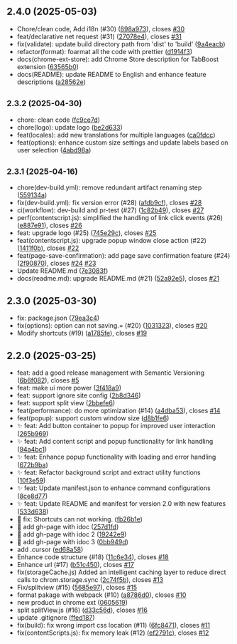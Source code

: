## 2.4.0 (2025-05-03)

* Chore/clean code, Add i18n (#30) ([898a973](https://github.com/samzong/chrome-tabboost/commit/898a973)), closes [#30](https://github.com/samzong/chrome-tabboost/issues/30)
* feat/declarative net request (#31) ([27078e4](https://github.com/samzong/chrome-tabboost/commit/27078e4)), closes [#31](https://github.com/samzong/chrome-tabboost/issues/31)
* fix(validate): update build directory path from 'dist' to 'build' ([9a4eacb](https://github.com/samzong/chrome-tabboost/commit/9a4eacb))
* refactor(format): foarmat all the code with prettier ([d1914f3](https://github.com/samzong/chrome-tabboost/commit/d1914f3))
* docs(chrome-ext-store): add Chrome Store description for TabBoost extension ([63565b0](https://github.com/samzong/chrome-tabboost/commit/63565b0))
* docs(README): update README to English and enhance feature descriptions ([a28562e](https://github.com/samzong/chrome-tabboost/commit/a28562e))



## <small>2.3.2 (2025-04-30)</small>

- chore: clean code ([fc9ce7d](https://github.com/samzong/chrome-tabboost/commit/fc9ce7d))
- chore(logo): update logo ([be2d633](https://github.com/samzong/chrome-tabboost/commit/be2d633))
- feat(locales): add new translations for multiple languages ([ca0fdcc](https://github.com/samzong/chrome-tabboost/commit/ca0fdcc))
- feat(options): enhance custom size settings and update labels based on user selection ([4abd98a](https://github.com/samzong/chrome-tabboost/commit/4abd98a))

## <small>2.3.1 (2025-04-16)</small>

- chore(dev-build.yml): remove redundant artifact renaming step ([559134a](https://github.com/samzong/chrome-tabboost/commit/559134a))
- fix(dev-build.yml): fix version error (#28) ([afdb9cf](https://github.com/samzong/chrome-tabboost/commit/afdb9cf)), closes [#28](https://github.com/samzong/chrome-tabboost/issues/28)
- ci(workflow): dev-build and pr-test (#27) ([1c82b49](https://github.com/samzong/chrome-tabboost/commit/1c82b49)), closes [#27](https://github.com/samzong/chrome-tabboost/issues/27)
- perf(contentscript.js): simplified the handling of link click events (#26) ([e887e91](https://github.com/samzong/chrome-tabboost/commit/e887e91)), closes [#26](https://github.com/samzong/chrome-tabboost/issues/26)
- feat: upgrade logo (#25) ([745e29c](https://github.com/samzong/chrome-tabboost/commit/745e29c)), closes [#25](https://github.com/samzong/chrome-tabboost/issues/25)
- feat(contentscript.js): upgrade popup window close action (#22) ([1411f0b](https://github.com/samzong/chrome-tabboost/commit/1411f0b)), closes [#22](https://github.com/samzong/chrome-tabboost/issues/22)
- feat(page-save-confirmation): add page save confirmation feature (#24) ([2f90870](https://github.com/samzong/chrome-tabboost/commit/2f90870)), closes [#24](https://github.com/samzong/chrome-tabboost/issues/24) [#23](https://github.com/samzong/chrome-tabboost/issues/23)
- Update README.md ([7e3083f](https://github.com/samzong/chrome-tabboost/commit/7e3083f))
- docs(readme.md): upgrade README.md (#21) ([52a92e5](https://github.com/samzong/chrome-tabboost/commit/52a92e5)), closes [#21](https://github.com/samzong/chrome-tabboost/issues/21)

## 2.3.0 (2025-03-30)

- fix: package.json ([79ea3c4](https://github.com/samzong/chrome-tabboost/commit/79ea3c4))
- fix(options): option can not saving.= (#20) ([1031323](https://github.com/samzong/chrome-tabboost/commit/1031323)), closes [#20](https://github.com/samzong/chrome-tabboost/issues/20)
- Modify shortcuts (#19) ([a1785fe](https://github.com/samzong/chrome-tabboost/commit/a1785fe)), closes [#19](https://github.com/samzong/chrome-tabboost/issues/19)

## 2.2.0 (2025-03-25)

- feat: add a good release management with Semantic Versioning ([6b6f082](https://github.com/samzong/chrome-tabboost/commit/6b6f082)), closes [#5](https://github.com/samzong/chrome-tabboost/issues/5)
- feat: make ui more power ([3f418a9](https://github.com/samzong/chrome-tabboost/commit/3f418a9))
- feat: support ignore site config ([2b8d346](https://github.com/samzong/chrome-tabboost/commit/2b8d346))
- feat: support split view ([2bbefe6](https://github.com/samzong/chrome-tabboost/commit/2bbefe6))
- feat(performance): do more optimization (#14) ([a4dba53](https://github.com/samzong/chrome-tabboost/commit/a4dba53)), closes [#14](https://github.com/samzong/chrome-tabboost/issues/14)
- feat(popup): support custom window size ([d8b1fe6](https://github.com/samzong/chrome-tabboost/commit/d8b1fe6))
- ✨ feat: Add button container to popup for improved user interaction ([265b969](https://github.com/samzong/chrome-tabboost/commit/265b969))
- ✨ feat: Add content script and popup functionality for link handling ([94a4bc1](https://github.com/samzong/chrome-tabboost/commit/94a4bc1))
- ✨ feat: Enhance popup functionality with loading and error handling ([672b9ba](https://github.com/samzong/chrome-tabboost/commit/672b9ba))
- ✨ feat: Refactor background script and extract utility functions ([10f3e59](https://github.com/samzong/chrome-tabboost/commit/10f3e59))
- ✨ feat: Update manifest.json to enhance command configurations ([8ce8d77](https://github.com/samzong/chrome-tabboost/commit/8ce8d77))
- ✨ feat: Update README and manifest for version 2.0 with new features ([533d638](https://github.com/samzong/chrome-tabboost/commit/533d638))
- 🐛 fix: Shortcuts can not working. ([fb26b1e](https://github.com/samzong/chrome-tabboost/commit/fb26b1e))
- 📝 add gh-page with idoc ([257d1fd](https://github.com/samzong/chrome-tabboost/commit/257d1fd))
- 📝 add gh-page with idoc 2 ([19242e9](https://github.com/samzong/chrome-tabboost/commit/19242e9))
- 📝 add gh-page with idoc 3 ([0bb949d](https://github.com/samzong/chrome-tabboost/commit/0bb949d))
- add .cursor ([ed68a58](https://github.com/samzong/chrome-tabboost/commit/ed68a58))
- Enhance code structure (#18) ([11c6e34](https://github.com/samzong/chrome-tabboost/commit/11c6e34)), closes [#18](https://github.com/samzong/chrome-tabboost/issues/18)
- Enhance url (#17) ([b51c450](https://github.com/samzong/chrome-tabboost/commit/b51c450)), closes [#17](https://github.com/samzong/chrome-tabboost/issues/17)
- fix(storageCache.js) Added an intelligent caching layer to reduce direct calls to chrom.storage.sync ([2c74f5b](https://github.com/samzong/chrome-tabboost/commit/2c74f5b)), closes [#13](https://github.com/samzong/chrome-tabboost/issues/13)
- Fix/splitview (#15) ([5685e97](https://github.com/samzong/chrome-tabboost/commit/5685e97)), closes [#15](https://github.com/samzong/chrome-tabboost/issues/15)
- format pakage with webpack (#10) ([a8786d0](https://github.com/samzong/chrome-tabboost/commit/a8786d0)), closes [#10](https://github.com/samzong/chrome-tabboost/issues/10)
- new product in chrome ext ([0605619](https://github.com/samzong/chrome-tabboost/commit/0605619))
- split splitView.js (#16) ([d33c56d](https://github.com/samzong/chrome-tabboost/commit/d33c56d)), closes [#16](https://github.com/samzong/chrome-tabboost/issues/16)
- update .gitignore ([ffed187](https://github.com/samzong/chrome-tabboost/commit/ffed187))
- fix(build): fix wrong import css location (#11) ([6fc8471](https://github.com/samzong/chrome-tabboost/commit/6fc8471)), closes [#11](https://github.com/samzong/chrome-tabboost/issues/11)
- fix(contentScripts.js): fix memory leak (#12) ([ef2791c](https://github.com/samzong/chrome-tabboost/commit/ef2791c)), closes [#12](https://github.com/samzong/chrome-tabboost/issues/12)
